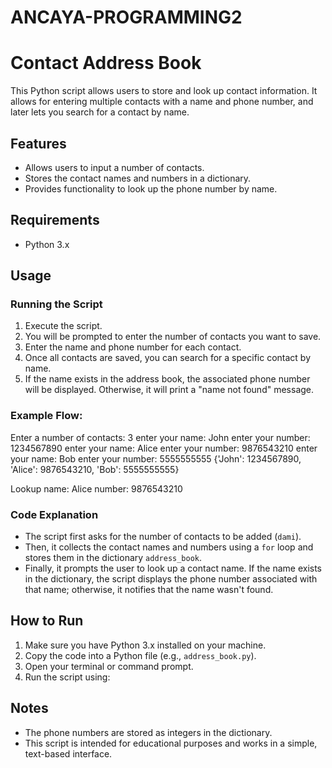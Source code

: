 # ANCAYA-PROGRAMMING2
# Contact Address Book

This Python script allows users to store and look up contact information. It allows for entering multiple contacts with a name and phone number, and later lets you search for a contact by name.

## Features
- Allows users to input a number of contacts.
- Stores the contact names and numbers in a dictionary.
- Provides functionality to look up the phone number by name.

## Requirements
- Python 3.x

## Usage

### Running the Script
1. Execute the script.
2. You will be prompted to enter the number of contacts you want to save.
3. Enter the name and phone number for each contact.
4. Once all contacts are saved, you can search for a specific contact by name.
5. If the name exists in the address book, the associated phone number will be displayed. Otherwise, it will print a "name not found" message.

### Example Flow:

Enter a number of contacts: 3 enter your name: John enter your number: 1234567890 enter your name: Alice enter your number: 9876543210 enter your name: Bob enter your number: 5555555555 {'John': 1234567890, 'Alice': 9876543210, 'Bob': 5555555555}

Lookup name: Alice number: 9876543210

### Code Explanation
- The script first asks for the number of contacts to be added (`dami`).
- Then, it collects the contact names and numbers using a `for` loop and stores them in the dictionary `address_book`.
- Finally, it prompts the user to look up a contact name. If the name exists in the dictionary, the script displays the phone number associated with that name; otherwise, it notifies that the name wasn't found.

## How to Run
1. Make sure you have Python 3.x installed on your machine.
2. Copy the code into a Python file (e.g., `address_book.py`).
3. Open your terminal or command prompt.
4. Run the script using:

## Notes
- The phone numbers are stored as integers in the dictionary.
- This script is intended for educational purposes and works in a simple, text-based interface.
